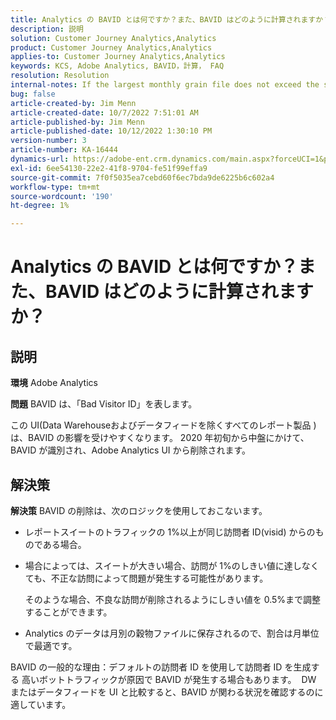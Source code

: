 ```yaml
---
title: Analytics の BAVID とは何ですか？また、BAVID はどのように計算されますか？
description: 説明
solution: Customer Journey Analytics,Analytics
product: Customer Journey Analytics,Analytics
applies-to: Customer Journey Analytics,Analytics
keywords: KCS, Adobe Analytics, BAVID，計算， FAQ
resolution: Resolution
internal-notes: If the largest monthly grain file does not exceed the size threshold (250MB default), we do not examine the suite for bad visids.
bug: false
article-created-by: Jim Menn
article-created-date: 10/7/2022 7:51:01 AM
article-published-by: Jim Menn
article-published-date: 10/12/2022 1:30:10 PM
version-number: 3
article-number: KA-16444
dynamics-url: https://adobe-ent.crm.dynamics.com/main.aspx?forceUCI=1&pagetype=entityrecord&etn=knowledgearticle&id=83dccec7-1446-ed11-bba1-000d3a3064b8
exl-id: 6ee54130-22e2-41f8-9704-fe51f99effa9
source-git-commit: 7f0f5035ea7cebd60f6ec7bda9de6225b6c602a4
workflow-type: tm+mt
source-wordcount: '190'
ht-degree: 1%

---
```


# Analytics の BAVID とは何ですか？また、BAVID はどのように計算されますか？

## 説明


<b>環境</b>
Adobe Analytics

<b>問題</b>
BAVID は、「Bad Visitor ID」を表します。

この UI(Data Warehouseおよびデータフィードを除くすべてのレポート製品 ) は、BAVID の影響を受けやすくなります。
2020 年初旬から中盤にかけて、BAVID が識別され、Adobe Analytics UI から削除されます。






## 解決策


<b>解決策</b>
BAVID の削除は、次のロジックを使用しておこないます。

- レポートスイートのトラフィックの 1%以上が同じ訪問者 ID(visid) からのものである場合。
- 場合によっては、スイートが大きい場合、訪問が 1%のしきい値に達しなくても、不正な訪問によって問題が発生する可能性があります。

   そのような場合、不良な訪問が削除されるようにしきい値を 0.5%まで調整することができます。
- Analytics のデータは月別の穀物ファイルに保存されるので、割合は月単位で最適です。


BAVID の一般的な理由：デフォルトの訪問者 ID を使用して訪問者 ID を生成する 高いボットトラフィックが原因で BAVID が発生する場合もあります。 
DW またはデータフィードを UI と比較すると、BAVID が関わる状況を確認するのに適しています。
